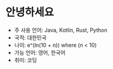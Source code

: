 # 안녕하세요

- 주 사용 언어: Java, Kotlin, Rust, Python
- 국적: 대한민국
- 나이: e^(ln(10 + n)) where (n < 10)
- 가능 언어: 영어, 한국어
- 취미: 코딩
